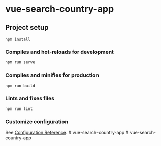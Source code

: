 # vue-search-country-app

## Project setup
```
npm install
```

### Compiles and hot-reloads for development
```
npm run serve
```

### Compiles and minifies for production
```
npm run build
```

### Lints and fixes files
```
npm run lint
```

### Customize configuration
See [Configuration Reference](https://cli.vuejs.org/config/).
#   v u e - s e a r c h - c o u n t r y - a p p  
 #   v u e - s e a r c h - c o u n t r y - a p p  
 